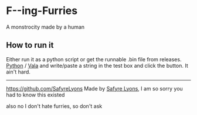 # F--ing-Furries
A monstrocity made by a human

## How to run it
Either run it as a python script or get the runnable .bin file from releases. [Python](https://github.com/SafyreLyons/F--ing-Furries/releases/download/1/main.bin) / [Vala](https://github.com/SafyreLyons/F--ing-Furries/releases/download/1.0/furries-python.bin) and write/paste a string in the test box and click the button. It ain't hard.

----
https://github.com/SafyreLyons
Made by [Safyre Lyons](https://github.com/SafyreLyons), I am so sorry you had to know this existed

also no I don't hate furries, so don't ask
